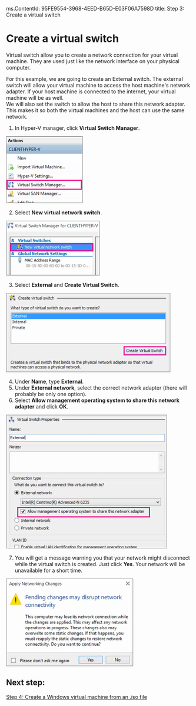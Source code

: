 ms.ContentId: 95FE9554-3968-4EED-B65D-E03F06A7598D
title: Step 3: Create a virtual switch

# Create a virtual switch 

Virtual switch allow you to create a network connection for your virtual machine.  They are used just like the network interface on your physical computer.  

For this example, we are going to create an External switch.  The external switch will allow your virtual machine to access the host machine's network adapter.  If your host machine is connected to the internet, your virtual machine will be as well.  
We will also set the switch to allow the host to share this network adapter. This makes it so both the virtual machines and the host can use the same network.
<!-- We should have a userguide for setting up a private network/virtual network -->

1. In Hyper-V manager, click **Virtual Switch Manager**.

  ![](media/virtual_switch_manager1.png)
  
2. Select **New virtual network switch**.

  ![](media/new_switch.png)
  
3. Select **External** and **Create Virtual Switch**.

  ![](media/new_switch_createbutton.png)
  
4. Under **Name**, type **External**. 
5. Under **External network**, select the correct network adapter (there will probably be only one option).  
6. Select **Allow management operating system to share this network adapter** and click **OK**. 
  
  ![](media/share_nic.png)  
  
7. You will get a message warning you that your network might disconnect while the virtual switch is created. Just click **Yes**.  Your network will be unavailable for a short time.
  
  ![](media/network_warning.png)

## Next step: 
[Step 4: Create a Windows virtual machine from an .iso file](walkthrough_create_vm.md)
